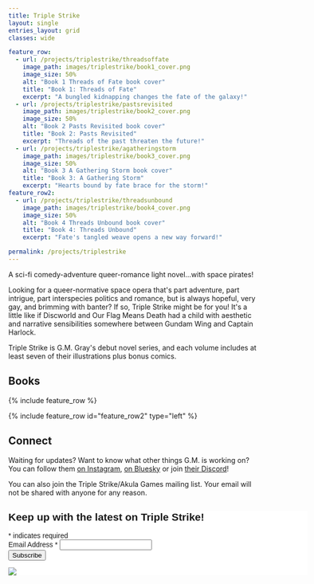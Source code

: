 ```yaml
---
title: Triple Strike
layout: single
entries_layout: grid
classes: wide

feature_row:
  - url: /projects/triplestrike/threadsoffate
    image_path: images/triplestrike/book1_cover.png
    image_size: 50%
    alt: "Book 1 Threads of Fate book cover"
    title: "Book 1: Threads of Fate"
    excerpt: "A bungled kidnapping changes the fate of the galaxy!"
  - url: /projects/triplestrike/pastsrevisited
    image_path: images/triplestrike/book2_cover.png
    image_size: 50%
    alt: "Book 2 Pasts Revisited book cover"
    title: "Book 2: Pasts Revisited"
    excerpt: "Threads of the past threaten the future!"
  - url: /projects/triplestrike/agatheringstorm
    image_path: images/triplestrike/book3_cover.png
    image_size: 50%
    alt: "Book 3 A Gathering Storm book cover"
    title: "Book 3: A Gathering Storm"
    excerpt: "Hearts bound by fate brace for the storm!"
feature_row2:
  - url: /projects/triplestrike/threadsunbound
    image_path: images/triplestrike/book4_cover.png
    image_size: 50%
    alt: "Book 4 Threads Unbound book cover"
    title: "Book 4: Threads Unbound"
    excerpt: "Fate's tangled weave opens a new way forward!"	

permalink: /projects/triplestrike
---
```


 A sci-fi comedy-adventure queer-romance light novel...with space pirates! 
 
 Looking for a queer-normative space opera that's part adventure, part intrigue, part interspecies politics and romance, but is always hopeful, very gay, and brimming with banter? If so, Triple Strike might be for you! It's a little like if Discworld and Our Flag Means Death had a child with aesthetic and narrative sensibilities somewhere between Gundam Wing and Captain Harlock. 
 
 Triple Strike is G.M. Gray's debut novel series, and each volume includes at least seven of their illustrations plus bonus comics.
 
## Books

{% include feature_row %}

{% include feature_row id="feature_row2" type="left" %}

## Connect

Waiting for updates? Want to know what other things G.M. is working on? You can follow them [on Instagram](https://www.instagram.com/gmgraywriting/), [on Bluesky](https://bsky.app/profile/gmgray.bsky.social) or join [their Discord](https://discord.com/invite/HtDtVqtZB2)!

You can also join the Triple Strike/Akula Games mailing list. Your email will not be shared with anyone for any reason.

<!-- Begin Mailchimp Signup Form -->
<link href="//cdn-images.mailchimp.com/embedcode/classic-071822.css" rel="stylesheet" type="text/css">
<style type="text/css">
	#mc_embed_signup{background:#fff; clear:left; font:14px Helvetica,Arial,sans-serif;  width:600px;}
	/* Add your own Mailchimp form style overrides in your site stylesheet or in this style block.
	   We recommend moving this block and the preceding CSS link to the HEAD of your HTML file. */
</style>
<div id="mc_embed_signup">
    <form action="https://akula-games.us21.list-manage.com/subscribe/post?u=9abf4a92baf1e7e8242edb4ff&amp;id=8f8c974121&amp;f_id=00b5b3e1f0" method="post" id="mc-embedded-subscribe-form" name="mc-embedded-subscribe-form" class="validate" target="_blank" novalidate>
        <div id="mc_embed_signup_scroll">
        <h2>Keep up with the latest on Triple Strike!</h2>
        <div class="indicates-required"><span class="asterisk">*</span> indicates required</div>
<div class="mc-field-group">
	<label for="mce-EMAIL">Email Address  <span class="asterisk">*</span>
</label>
	<input type="email" value="" name="EMAIL" class="required email" id="mce-EMAIL" required>
	<span id="mce-EMAIL-HELPERTEXT" class="helper_text"></span>
</div>
	<div id="mce-responses" class="clear foot">
		<div class="response" id="mce-error-response" style="display:none"></div>
		<div class="response" id="mce-success-response" style="display:none"></div>
	</div>    <!-- real people should not fill this in and expect good things - do not remove this or risk form bot signups-->
    <div style="position: absolute; left: -5000px;" aria-hidden="true"><input type="text" name="b_9abf4a92baf1e7e8242edb4ff_8f8c974121" tabindex="-1" value=""></div>
        <div class="optionalParent">
            <div class="clear foot">
                <input type="submit" value="Subscribe" name="subscribe" id="mc-embedded-subscribe" class="button">
                <p class="brandingLogo"><a href="http://eepurl.com/iptyaA" title="Mailchimp - email marketing made easy and fun"><img src="https://eep.io/mc-cdn-images/template_images/branding_logo_text_dark_dtp.svg"></a></p>
            </div>
        </div>
    </div>
</form>
</div>
<script type='text/javascript' src='//s3.amazonaws.com/downloads.mailchimp.com/js/mc-validate.js'></script><script type='text/javascript'>(function($) {window.fnames = new Array(); window.ftypes = new Array();fnames[0]='EMAIL';ftypes[0]='email';fnames[1]='FNAME';ftypes[1]='text';fnames[2]='LNAME';ftypes[2]='text';fnames[3]='ADDRESS';ftypes[3]='address';fnames[4]='PHONE';ftypes[4]='phone';fnames[5]='BIRTHDAY';ftypes[5]='birthday';}(jQuery));var $mcj = jQuery.noConflict(true);</script>
<!--End mc_embed_signup-->